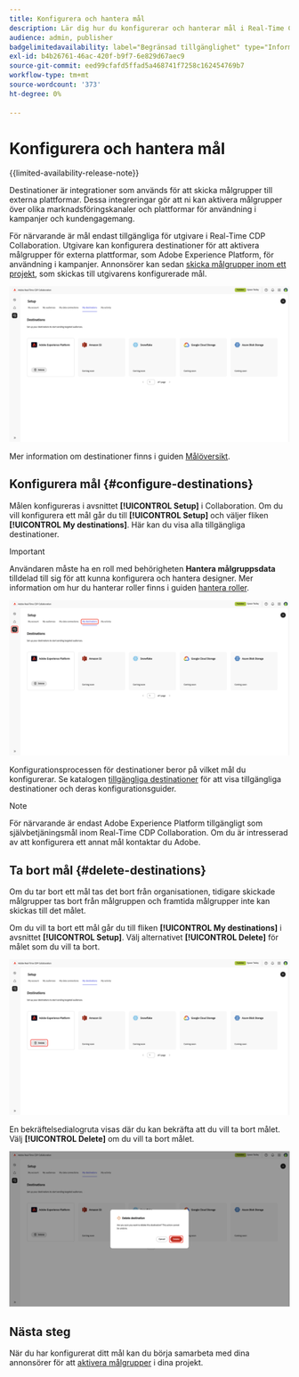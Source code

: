 ```yaml
---
title: Konfigurera och hantera mål
description: Lär dig hur du konfigurerar och hanterar mål i Real-Time CDP Collaboration.
audience: admin, publisher
badgelimitedavailability: label="Begränsad tillgänglighet" type="Informative" url="https://helpx.adobe.com/legal/product-descriptions/real-time-customer-data-platform-collaboration.html newtab=true"
exl-id: b4b26761-46ac-420f-b9f7-6e829d67aec9
source-git-commit: eed99cfafd5ffad5a468741f7258c162454769b7
workflow-type: tm+mt
source-wordcount: '373'
ht-degree: 0%

---
```


# Konfigurera och hantera mål

{{limited-availability-release-note}}

Destinationer är integrationer som används för att skicka målgrupper till externa plattformar. Dessa integreringar gör att ni kan aktivera målgrupper över olika marknadsföringskanaler och plattformar för användning i kampanjer och kundengagemang.

För närvarande är mål endast tillgängliga för utgivare i Real-Time CDP Collaboration. Utgivare kan konfigurera destinationer för att aktivera målgrupper för externa plattformar, som Adobe Experience Platform, för användning i kampanjer. Annonsörer kan sedan [skicka målgrupper inom ett projekt](../collaborate/activate.md), som skickas till utgivarens konfigurerade mål.

![Fliken Mina mål på arbetsytan Konfigurera innehåller aktiva Adobe Experience Platform-mål.](/help/assets/setup/manage-destinations/my-destinations-overview.png)

Mer information om destinationer finns i guiden [Målöversikt](../destinations/overview.md).

## Konfigurera mål {#configure-destinations}

Målen konfigureras i avsnittet **[!UICONTROL Setup]** i Collaboration. Om du vill konfigurera ett mål går du till **[!UICONTROL Setup]** och väljer fliken **[!UICONTROL My destinations]**. Här kan du visa alla tillgängliga destinationer.

>[!IMPORTANT]
>
>Användaren måste ha en roll med behörigheten **Hantera målgruppsdata** tilldelad till sig för att kunna konfigurera och hantera designer. Mer information om hur du hanterar roller finns i guiden [hantera roller](../permissions/manage-roles.md).

![Fliken Mina mål på arbetsytan Konfigurera visar tillgängliga mål.](/help/assets/setup/manage-destinations/my-destinations.png)

Konfigurationsprocessen för destinationer beror på vilket mål du konfigurerar. Se katalogen [tillgängliga destinationer](../destinations/overview.md#available-destinations) för att visa tillgängliga destinationer och deras konfigurationsguider.

>[!NOTE]
>
>För närvarande är endast Adobe Experience Platform tillgängligt som självbetjäningsmål inom Real-Time CDP Collaboration. Om du är intresserad av att konfigurera ett annat mål kontaktar du Adobe.

## Ta bort mål {#delete-destinations}

Om du tar bort ett mål tas det bort från organisationen, tidigare skickade målgrupper tas bort från målgruppen och framtida målgrupper inte kan skickas till det målet.

Om du vill ta bort ett mål går du till fliken **[!UICONTROL My destinations]** i avsnittet **[!UICONTROL Setup]**. Välj alternativet **[!UICONTROL Delete]** för målet som du vill ta bort.

![Arbetsytan Mina mål med alternativet Ta bort markerat för Adobe Experience Platform-målet.](/help/assets/setup/manage-destinations/delete-destination.png)

En bekräftelsedialogruta visas där du kan bekräfta att du vill ta bort målet. Välj **[!UICONTROL Delete]** om du vill ta bort målet.

![Dialogrutan Ta bort mål med alternativet Ta bort markerat.](/help/assets/setup/manage-destinations/delete-destination-confirmation.png)

## Nästa steg

När du har konfigurerat ditt mål kan du börja samarbeta med dina annonsörer för att [aktivera målgrupper](../collaborate/activate.md) i dina projekt.
